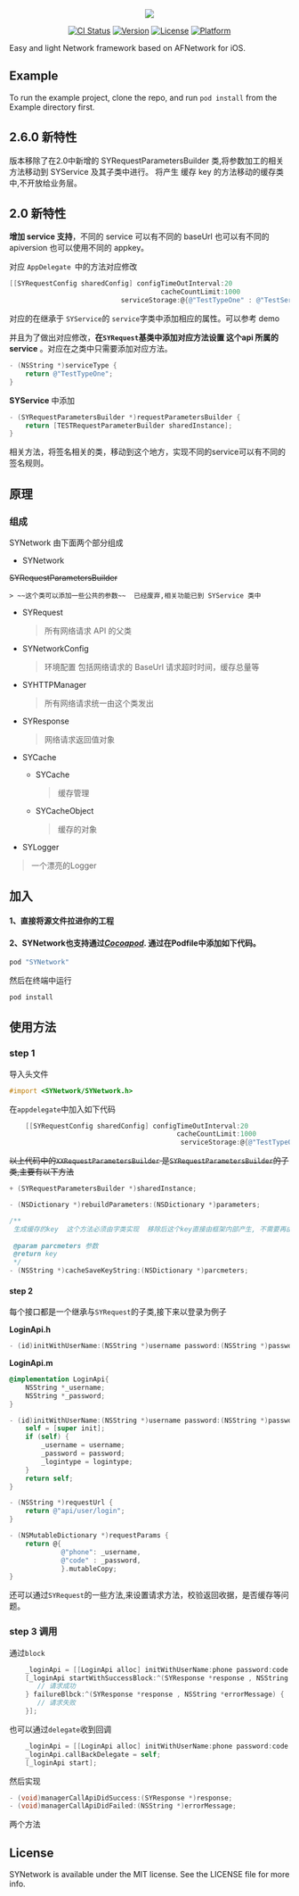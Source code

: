 <center><img src="http://ocg4av0wv.bkt.clouddn.com/SYNETWORKICON.png">

[![CI Status](http://img.shields.io/travis/孙扬/SYNetwork.svg?style=flat)](https://travis-ci.org/孙扬/SYNetwork)
[![Version](https://img.shields.io/cocoapods/v/SYNetwork.svg?style=flat)](http://cocoapods.org/pods/SYNetwork)
[![License](https://img.shields.io/cocoapods/l/SYNetwork.svg?style=flat)](http://cocoapods.org/pods/SYNetwork)
[![Platform](https://img.shields.io/cocoapods/p/SYNetwork.svg?style=flat)](http://cocoapods.org/pods/SYNetwork)
</center>

Easy and light Network framework based on AFNetwork for iOS.

## Example

To run the example project, clone the repo, and run `pod install` from the Example directory first.

## 2.6.0 新特性

版本移除了在2.0中新增的 SYRequestParametersBuilder 类,将参数加工的相关方法移动到 SYService 及其子类中进行。 将产生 缓存 key 的方法移动的缓存类中,不开放给业务层。

## 2.0 新特性

**增加 service 支持**，不同的 service 可以有不同的 baseUrl 也可以有不同的 apiversion 也可以使用不同的 appkey。

对应 `AppDelegate `中的方法对应修改

```objective-c
[[SYRequestConfig sharedConfig] configTimeOutInterval:20
                                      cacheCountLimit:1000
                            serviceStorage:@{@"TestTypeOne" : @"TestService"}];
```

对应的在继承于 `SYService`的 `service`字类中添加相应的属性。可以参考 demo 


并且为了做出对应修改，**在`SYRequest`基类中添加对应方法设置 这个api 所属的 service** 。对应在之类中只需要添加对应方法。

```objective-c
- (NSString *)serviceType {
    return @"TestTypeOne";
}

```

**SYService** 中添加

```objective-c
- (SYRequestParametersBuilder *)requestParametersBuilder {
    return [TESTRequestParameterBuilder sharedInstance];
}
```

相关方法，将签名相关的类，移动到这个地方，实现不同的service可以有不同的签名规则。

## 原理

### 组成

SYNetwork 由下面两个部分组成

* SYNetwork

 ~~SYRequestParametersBuilder~~

    > ~~这个类可以添加一些公共的参数~~  已经废弃,相关功能已到 SYService 类中

  * SYRequest

    > 所有网络请求 API 的父类

  * SYNetworkConfig

    > 环境配置 包括网络请求的 BaseUrl 请求超时时间，缓存总量等

  * SYHTTPManager

    > 所有网络请求统一由这个类发出

  * SYResponse

    > 网络请求返回值对象

* SYCache

  - SYCache

    > 缓存管理

  - SYCacheObject 

    > 缓存的对象

* SYLogger

 > 一个漂亮的Logger


## 加入

#### 1、直接将源文件拉进你的工程

#### 2、SYNetwork也支持通过[*Cocoapod*](http://cocoapods.org). 通过在Podfile中添加如下代码。

```ruby
pod "SYNetwork"
```

然后在终端中运行

```ruby
pod install
```

## 使用方法

### step 1

导入头文件

```objective-c
#import <SYNetwork/SYNetwork.h>
```

在`appdelegate`中加入如下代码

```objective-c
    [[SYRequestConfig sharedConfig] configTimeOutInterval:20
                                          cacheCountLimit:1000
                                           serviceStorage:@{@"TestTypeOne" : @"TestService"}];

```

~~以上代码中的`XXRequestParametersBuilder` 是`SYRequestParametersBuilder`的子类,主要有以下方法~~

```objective-c
+ (SYRequestParametersBuilder *)sharedInstance;

- (NSDictionary *)rebuildParameters:(NSDictionary *)parameters;

/**
 生成缓存的key  这个方法必须由字类实现  移除后这个key直接由框架内部产生, 不需要再由业务层规定
 
 @param parcmeters 参数
 @return key
 */
- (NSString *)cacheSaveKeyString:(NSDictionary *)parcmeters;
```



#### step 2

每个接口都是一个继承与`SYRequest`的子类,接下来以登录为例子

**LoginApi.h**

```objective-c
- (id)initWithUserName:(NSString *)username password:(NSString *)password;
```

**LoginApi.m**

```objective-c
@implementation LoginApi{
    NSString *_username;
    NSString *_password;
}

- (id)initWithUserName:(NSString *)username password:(NSString *)password {
    self = [super init];
    if (self) {
        _username = username;
        _password = password;
        _logintype = logintype;
    }
    return self;
}

- (NSString *)requestUrl {
    return @"api/user/login";
}

- (NSMutableDictionary *)requestParams {
    return @{
             @"phone": _username,
             @"code" : _password,
             }.mutableCopy;
}
```

还可以通过`SYRequest`的一些方法,来设置请求方法，校验返回收据，是否缓存等问题。

### step 3 调用

通过`block`

```objective-c
    _loginApi = [[LoginApi alloc] initWithUserName:phone password:code logintype:type];
    [_loginApi startWithSuccessBlock:^(SYResponse *response , NSString *errorMessage) {
       // 请求成功
    } failureBlbck:^(SYResponse *response , NSString *errorMessage) {
	   // 请求失败
    }];
```

也可以通过`delegate`收到回调

```objective-c
    _loginApi = [[LoginApi alloc] initWithUserName:phone password:code logintype:type];
	_loginApi.callBackDelegate = self;
	[_loginApi start];
```

然后实现

```objective-c
- (void)managerCallApiDidSuccess:(SYResponse *)response;
- (void)managerCallApiDidFailed:(NSString *)errorMessage;
```

两个方法

## License

SYNetwork is available under the MIT license. See the LICENSE file for more info.



